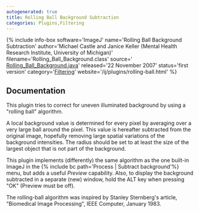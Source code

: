 ```yaml
---
autogenerated: true
title: Rolling Ball Background Subtraction
categories: Plugins,Filtering
---
```


{% include info-box software='ImageJ' name='Rolling Ball Background Subtraction' author='Michael Castle and Janice Keller (Mental Health Research Institute, University of Michigan)' filename='Rolling\_Ball\_Background.class' source=' [Rolling\_Ball\_Background.java](/ij/plugins/download/Rolling_Ball_Background.java)' released='22 November 2007' status='first version' category='[Filtering](Category_Filtering)' website='/ij/plugins/rolling-ball.html' %}

## Documentation

This plugin tries to correct for uneven illuminated background by using a "rolling ball" algorithm.

A local background value is determined for every pixel by averaging over a very large ball around the pixel. This value is hereafter subtracted from the original image, hopefully removing large spatial variations of the background intensities. The radius should be set to at least the size of the largest object that is not part of the background.

This plugin implements (differently) the same algorithm as the one built-in ImageJ in the {% include bc path='Process | Subtract background'%} menu, but adds a useful *Preview* capability. Also, to display the background subtracted in a separate (new) window, hold the ALT key when pressing "OK" (Preview must be off).

The rolling-ball algorithm was inspired by Stanley Sternberg's article, "Biomedical Image Processing", IEEE Computer, January 1983.

 
